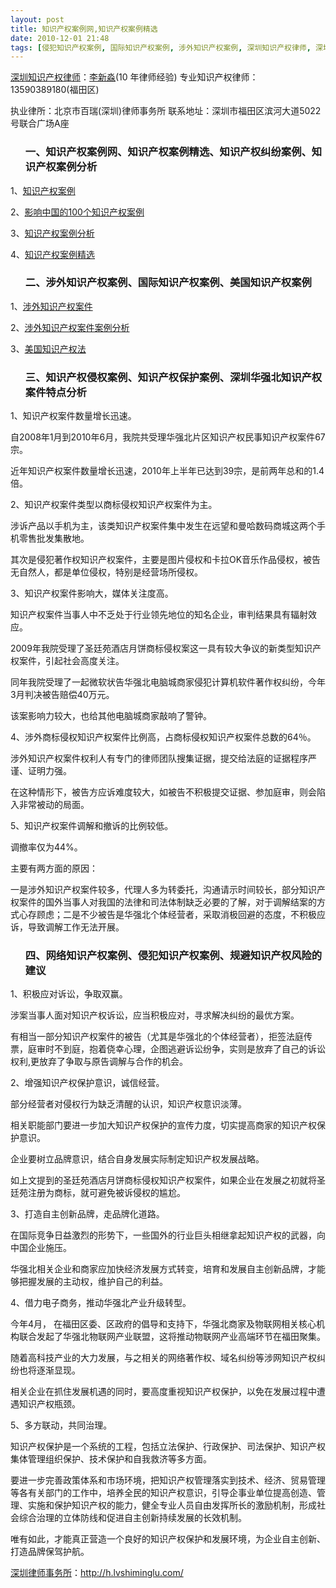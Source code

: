 ```yaml
---
layout: post
title: 知识产权案例网,知识产权案例精选
date: 2010-12-01 21:48
tags: [侵犯知识产权案例, 国际知识产权案例, 涉外知识产权案例, 深圳知识产权律师, 深圳知识产权网, 知识产权侵权案例, 知识产权保护案例, 知识产权案例分析, 知识产权纠纷案例, 网络知识产权案例, 美国知识产权案例]
---
```

<a href="http://h.lvshiminglu.com/law/category/ipr" target="_blank">深圳知识产权律师</a>：<a href="http://h.lvshiminglu.com/ask" target="_blank">李新淼</a>(10 年律师经验)
专业知识产权律师：13590389180(福田区)

执业律所：北京市百瑞(深圳)律师事务所
联系地址：深圳市福田区滨河大道5022号联合广场A座
<ol>
<h3>一、知识产权案例网、知识产权案例精选、知识产权纠纷案例、知识产权案例分析</h3>
</ol>
1、<a href="http://www.lawtime.cn/info/anli/ipanli/" target="_blank">知识产权案例</a>

2、<a href="http://www.cnipr.com/cnipr_old/zxzx09/ztxx/yxzgd100gzscqal/" target="_blank">影响中国的100个知识产权案例</a>

3、<a href="http://china.findlaw.cn/info/case/zscqal/" target="_blank">知识产权案例分析</a>

4、<a href="http://www.sipo.gov.cn/sipo2008/tuqk/zscqts/tszl/zscqspydlywzddw/qtzscqspzdts/200804/t20080402_368010.html" target="_blank">知识产权案例精选</a>
<ol>
<h3>二、涉外知识产权案例、国际知识产权案例、美国知识产权案例</h3>
</ol>
1、<a href="http://www.66law.cn/topic2010/swzscqaj/" target="_blank">涉外知识产权案件</a>

2、<a href="http://www.110.com/zhuanti/shewaizhishichanquananjian/anli/" target="_blank">涉外知识产权案件案例分析</a>

3、<a href="http://www.law-lib.com/shopping/shopview_p.asp?id=33134" target="_blank">美国知识产权法</a>
<ol>
<h3>三、知识产权侵权案例、知识产权保护案例、深圳华强北知识产权案件特点分析</h3>
</ol>
1、知识产权案件数量增长迅速。

自2008年1月到2010年6月，我院共受理华强北片区知识产权民事知识产权案件67宗。

近年知识产权案件数量增长迅速，2010年上半年已达到39宗，是前两年总和的1.4倍。

2、知识产权案件类型以商标侵权知识产权案件为主。

涉诉产品以手机为主，该类知识产权案件集中发生在远望和曼哈数码商城这两个手机零售批发集散地。

其次是侵犯著作权知识产权案件，主要是图片侵权和卡拉OK音乐作品侵权，被告无自然人，都是单位侵权，特别是经营场所侵权。

3、知识产权案件影响大，媒体关注度高。

知识产权案件当事人中不乏处于行业领先地位的知名企业，审判结果具有辐射效应。

2009年我院受理了圣廷苑酒店月饼商标侵权案这一具有较大争议的新类型知识产权案件，引起社会高度关注。

同年我院受理了一起微软状告华强北电脑城商家侵犯计算机软件著作权纠纷，今年3月判决被告赔偿40万元。

该案影响力较大，也给其他电脑城商家敲响了警钟。

4、涉外商标侵权知识产权案件比例高，占商标侵权知识产权案件总数的64％。

涉外知识产权案件权利人有专门的律师团队搜集证据，提交给法庭的证据程序严谨、证明力强。

在这种情形下，被告方应诉难度较大，如被告不积极提交证据、参加庭审，则会陷入非常被动的局面。

5、知识产权案件调解和撤诉的比例较低。

调撤率仅为44%。

主要有两方面的原因：

一是涉外知识产权案件较多，代理人多为转委托，沟通请示时间较长，部分知识产权案件的国外当事人对我国的法律和司法体制缺乏必要的了解，对于调解结案的方式心存顾虑；二是不少被告是华强北个体经营者，采取消极回避的态度，不积极应诉，导致调解工作无法开展。
<ol>
<h3>四、网络知识产权案例、侵犯知识产权案例、规避知识产权风险的建议</h3>
</ol>
1、积极应对诉讼，争取双赢。

涉案当事人面对知识产权诉讼，应当积极应对，寻求解决纠纷的最优方案。

有相当一部分知识产权案件的被告（尤其是华强北的个体经营者），拒签法庭传票，庭审时不到庭，抱着侥幸心理，企图逃避诉讼纷争，实则是放弃了自己的诉讼权利,更放弃了争取与原告调解与合作的机会。

2、增强知识产权保护意识，诚信经营。

部分经营者对侵权行为缺乏清醒的认识，知识产权意识淡薄。

相关职能部门要进一步加大知识产权保护的宣传力度，切实提高商家的知识产权保护意识。

企业要树立品牌意识，结合自身发展实际制定知识产权发展战略。

如上文提到的圣廷苑酒店月饼商标侵权知识产权案件，如果企业在发展之初就将圣廷苑注册为商标，就可避免被诉侵权的尴尬。

3、打造自主创新品牌，走品牌化道路。

在国际竞争日益激烈的形势下，一些国外的行业巨头相继拿起知识产权的武器，向中国企业施压。

华强北相关企业和商家应加快经济发展方式转变，培育和发展自主创新品牌，才能够把握发展的主动权，维护自己的利益。

4、借力电子商务，推动华强北产业升级转型。

今年4月， 在福田区委、区政府的倡导和支持下，华强北商家及物联网相关核心机构联合发起了华强北物联网产业联盟，这将推动物联网产业高端环节在福田聚集。

随着高科技产业的大力发展，与之相关的网络著作权、域名纠纷等涉网知识产权纠纷也将逐渐显现。

相关企业在抓住发展机遇的同时，要高度重视知识产权保护，以免在发展过程中遭遇知识产权瓶颈。

5、多方联动，共同治理。

知识产权保护是一个系统的工程，包括立法保护、行政保护、司法保护、知识产权集体管理组织保护、技术保护和自我救济等多方面。

要进一步完善政策体系和市场环境，把知识产权管理落实到技术、经济、贸易管理等各有关部门的工作中，培养全民的知识产权意识，引导企事业单位提高创造、管理、实施和保护知识产权的能力，健全专业人员自由发挥所长的激励机制，形成社会综合治理的立体防线和促进自主创新持续发展的长效机制。

唯有如此，才能真正营造一个良好的知识产权保护和发展环境，为企业自主创新、打造品牌保驾护航。

<a href="http://h.lvshiminglu.com/">深圳律师事务所</a>：<a href="http://h.lvshiminglu.com/">http://h.lvshiminglu.com/</a>


